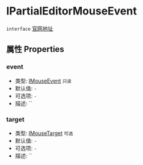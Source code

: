 # IPartialEditorMouseEvent
`interface` [官网地址](https://microsoft.github.io/monaco-editor/docs.html#interfaces/editor.IPartialEditorMouseEvent.html)

## 属性 Properties
### event
+ 类型: [IMouseEvent](../../global/interfaces/IMouseEvent.md) `只读` 
+ 默认值: `-`
+ 可选项: `-`
+ 描述: ``

### target
+ 类型: [IMouseTarget](../aliase.md#imousetarget) `可选`
+ 默认值: `-`
+ 可选项: `-`
+ 描述: ``
